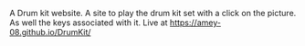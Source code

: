 A Drum kit website.
A site to play the drum kit set with a click on the picture. As well the keys associated with it.
Live at https://amey-08.github.io/DrumKit/
